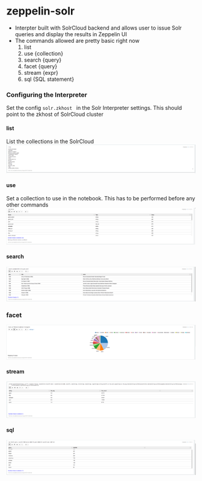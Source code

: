 # zeppelin-solr

* Interpter built with SolrCloud backend and allows user to issue Solr queries and display the results in Zeppelin UI
* The commands allowed are pretty basic right now
  1. list  
  2. use {collection}
  3. search {query}
  4. facet {query}
  5. stream {expr}
  6. sql {SQL statement}

### Configuring the Interpreter
Set the config `solr.zkhost ` in the Solr Interpreter settings. This should point to the zkhost of SolrCloud cluster


#### list
List the collections in the SolrCloud
![list collections](https://raw.githubusercontent.com/kiranchitturi/zeppelin-solr/master/images/collections-list.png)

#### use
Set a collection to use in the notebook. This has to be performed before any other commands
![use collection](https://raw.githubusercontent.com/kiranchitturi/zeppelin-solr/master/images/use-command.png)

#### search
![search command](https://raw.githubusercontent.com/kiranchitturi/zeppelin-solr/master/images/search-command.png)

### facet
![Facet command](https://raw.githubusercontent.com/kiranchitturi/zeppelin-solr/master/images/facet-command.png)

#### stream
![Stream command](https://raw.githubusercontent.com/kiranchitturi/zeppelin-solr/master/images/stream-command.png)

#### sql
![sql command](https://raw.githubusercontent.com/kiranchitturi/zeppelin-solr/master/images/sql-command.png)
